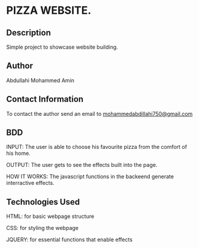 # PIZZA WEBSITE.
## Description
Simple project to showcase website building.

## Author
Abdullahi Mohammed Amin

## Contact Information
To contact the author send an email to mohammedabdillahi750@gmail.com

## BDD
INPUT: The user is able to choose his favourite pizza from the comfort of his home.

OUTPUT: The user gets to see the effects built into the page.

HOW IT WORKS: The javascript functions in the backeend generate interractive effects.

## Technologies Used
HTML: for basic webpage structure

CSS: for styling the webpage

JQUERY: for essential functions that enable effects

